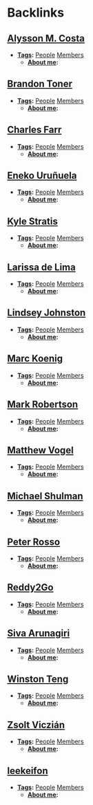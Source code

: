 
# Backlinks
## [Alysson M. Costa](<Alysson M. Costa.md>)
- **[Tags](<Tags.md>):** [People](<People.md>) [Members](<Members.md>)
    - **[About me](<About me.md>):**

## [Brandon Toner](<Brandon Toner.md>)
- **[Tags](<Tags.md>):** [People](<People.md>) [Members](<Members.md>)
    - **[About me](<About me.md>):**

## [Charles Farr](<Charles Farr.md>)
- **[Tags](<Tags.md>):** [People](<People.md>) [Members](<Members.md>)
    - **[About me](<About me.md>):**

## [Eneko Uruñuela](<Eneko Uruñuela.md>)
- **[Tags](<Tags.md>):** [People](<People.md>) [Members](<Members.md>)
    - **[About me](<About me.md>):**

## [Kyle Stratis](<Kyle Stratis.md>)
- **[Tags](<Tags.md>):** [People](<People.md>) [Members](<Members.md>)
    - **[About me](<About me.md>):**

## [Larissa de Lima](<Larissa de Lima.md>)
- **[Tags](<Tags.md>):** [People](<People.md>) [Members](<Members.md>)
    - **[About me](<About me.md>):**

## [Lindsey Johnston](<Lindsey Johnston.md>)
- **[Tags](<Tags.md>):** [People](<People.md>) [Members](<Members.md>)
    - **[About me](<About me.md>):**

## [Marc Koenig](<Marc Koenig.md>)
- **[Tags](<Tags.md>):** [People](<People.md>) [Members](<Members.md>)
    - **[About me](<About me.md>):**

## [Mark Robertson](<Mark Robertson.md>)
- **[Tags](<Tags.md>):** [People](<People.md>) [Members](<Members.md>)
    - **[About me](<About me.md>):**

## [Matthew Vogel](<Matthew Vogel.md>)
- **[Tags](<Tags.md>):** [People](<People.md>) [Members](<Members.md>)
    - **[About me](<About me.md>):**

## [Michael Shulman](<Michael Shulman.md>)
- **[Tags](<Tags.md>):** [People](<People.md>) [Members](<Members.md>)
    - **[About me](<About me.md>):**

## [Peter Rosso](<Peter Rosso.md>)
- **[Tags](<Tags.md>):** [People](<People.md>) [Members](<Members.md>)
    - **[About me](<About me.md>):**

## [Reddy2Go](<Reddy2Go.md>)
- **[Tags](<Tags.md>):** [People](<People.md>) [Members](<Members.md>)
    - **[About me](<About me.md>):**

## [Siva Arunagiri](<Siva Arunagiri.md>)
- **[Tags](<Tags.md>):** [People](<People.md>) [Members](<Members.md>)
    - **[About me](<About me.md>):**

## [Winston Teng](<Winston Teng.md>)
- **[Tags](<Tags.md>):** [People](<People.md>) [Members](<Members.md>)
    - **[About me](<About me.md>):**

## [Zsolt Viczián](<Zsolt Viczián.md>)
- **[Tags](<Tags.md>):** [People](<People.md>) [Members](<Members.md>)
    - **[About me](<About me.md>):**

## [leekeifon](<leekeifon.md>)
- **[Tags](<Tags.md>):** [People](<People.md>) [Members](<Members.md>)
    - **[About me](<About me.md>):**

